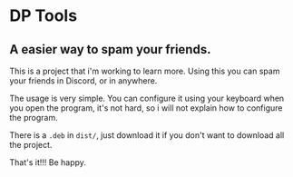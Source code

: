 # DP Tools
## A easier way to spam your friends.

This is a project that i'm working to learn more.
Using this you can spam your friends in Discord, or in anywhere.

The usage is very simple.
You can configure it using your keyboard when you open the program, it's not hard, so i will not explain how to configure the program.

There is a `.deb` in `dist/`, just download it if you don't want to download all the project.

That's it!!! Be happy.